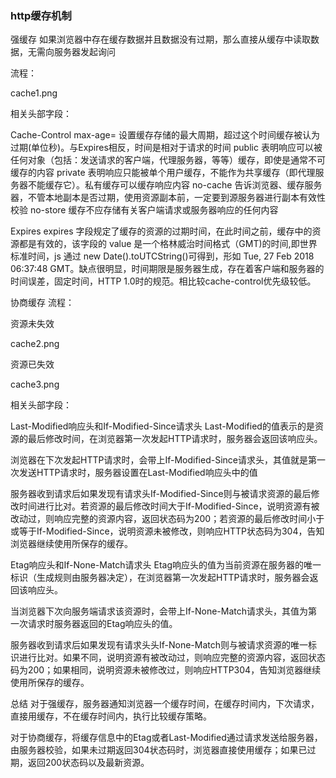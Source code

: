 ### http缓存机制

强缓存
如果浏览器中存在缓存数据并且数据没有过期，那么直接从缓存中读取数据，无需向服务器发起询问



流程：



​cache1.png​



相关头部字段：

Cache-Control
max-age=<seconds>    设置缓存存储的最大周期，超过这个时间缓存被认为过期(单位秒)。与Expires相反，时间是相对于请求的时间
public    表明响应可以被任何对象（包括：发送请求的客户端，代理服务器，等等）缓存，即使是通常不可缓存的内容
private    表明响应只能被单个用户缓存，不能作为共享缓存（即代理服务器不能缓存它）。私有缓存可以缓存响应内容
no-cache    告诉浏览器、缓存服务器，不管本地副本是否过期，使用资源副本前，一定要到源服务器进行副本有效性校验
no-store    缓存不应存储有关客户端请求或服务器响应的任何内容


Expires
expires 字段规定了缓存的资源的过期时间，在此时间之前，缓存中的资源都是有效的，该字段的 value 是一个格林威治时间格式（GMT)的时间,即世界标准时间，js 通过 new Date().toUTCString()可得到，形如 Tue, 27 Feb 2018 06:37:48 GMT。缺点很明显，时间期限是服务器生成，存在着客户端和服务器的时间误差，固定时间，HTTP 1.0时的规范。相比较cache-control优先级较低。



协商缓存
流程：



资源未失效


​cache2.png​



资源已失效


​cache3.png​



相关头部字段：

Last-Modified响应头和If-Modified-Since请求头
Last-Modified的值表示的是资源的最后修改时间，在浏览器第一次发起HTTP请求时，服务器会返回该响应头。

浏览器在下次发起HTTP请求时，会带上If-Modified-Since请求头，其值就是第一次发送HTTP请求时，服务器设置在Last-Modified响应头中的值

服务器收到请求后如果发现有请求头If-Modified-Since则与被请求资源的最后修改时间进行比对。若资源的最后修改时间大于If-Modified-Since，说明资源有被改动过，则响应完整的资源内容，返回状态码为200；若资源的最后修改时间小于或等于If-Modified-Since，说明资源未被修改，则响应HTTP状态码为304，告知浏览器继续使用所保存的缓存。



Etag响应头和If-None-Match请求头
Etag响应头的值为当前资源在服务器的唯一标识（生成规则由服务器决定），在浏览器第一次发起HTTP请求时，服务器会返回该响应头。

当浏览器下次向服务端请求该资源时，会带上If-None-Match请求头，其值为第一次请求时服务器返回的Etag响应头的值。

服务器收到请求后如果发现有请求头头If-None-Match则与被请求资源的唯一标识进行比对。如果不同，说明资源有被改动过，则响应完整的资源内容，返回状态码为200；如果相同，说明资源未被修改过，则响应HTTP304，告知浏览器继续使用所保存的缓存。



总结
对于强缓存，服务器通知浏览器一个缓存时间，在缓存时间内，下次请求，直接用缓存，不在缓存时间内，执行比较缓存策略。

对于协商缓存，将缓存信息中的Etag或者Last-Modified通过请求发送给服务器，由服务器校验，如果未过期返回304状态码时，浏览器直接使用缓存；如果已过期，返回200状态码以及最新资源。